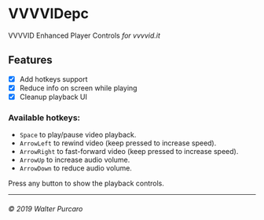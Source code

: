 VVVVIDepc
=========

VVVVID Enhanced Player Controls *for vvvvid.it*


Features
--------

- [x] Add hotkeys support
- [x] Reduce info on screen while playing
- [x] Cleanup playback UI

### Available hotkeys:

- `Space` to play/pause video playback.
- `ArrowLeft` to rewind video (keep pressed to increase speed).
- `ArrowRight` to fast-forward video (keep pressed to increase speed).
- `ArrowUp` to increase audio volume.
- `ArrowDown` to reduce audio volume.

Press any button to show the playback controls.


----------------------------
###### © 2019 Walter Purcaro
